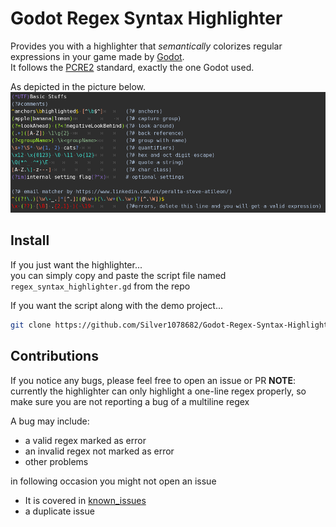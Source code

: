 # Godot Regex Syntax Highlighter
Provides you with a highlighter that *semantically* colorizes regular expressions in your game made by [Godot](https://godotengine.org/).  <br>
It follows the [PCRE2](https://www.pcre.org/) standard, exactly the one Godot used.  <br>

As depicted in the picture below.
![example picture](example/example.png)

## Install
If you just want the highlighter...<br>
you can simply copy and paste the script file named `regex_syntax_highlighter.gd` from the repo

If you want the script along with the demo project...<br>
```sh
git clone https://github.com/Silver1078682/Godot-Regex-Syntax-Highlighter.git
```

## Contributions
If you notice any bugs, please feel free to open an issue or PR
**NOTE**: currently the highlighter can only highlight a one-line regex properly, so make sure you are not reporting a bug of a multiline regex

A bug may include:
* a valid regex marked as error
* an invalid regex not marked as error
* other problems

in following occasion you might not open an issue
* It is covered in [known_issues](known_issues.txt)
* a duplicate issue